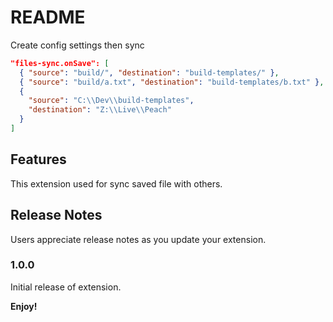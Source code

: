 # README

Create config settings then sync
```json
"files-sync.onSave": [
  { "source": "build/", "destination": "build-templates/" },
  { "source": "build/a.txt", "destination": "build-templates/b.txt" },
  {
    "source": "C:\\Dev\\build-templates",
    "destination": "Z:\\Live\\Peach"
  }
]
```

## Features

This extension used for sync saved file with others.

## Release Notes

Users appreciate release notes as you update your extension.

### 1.0.0

Initial release of extension.

**Enjoy!**
